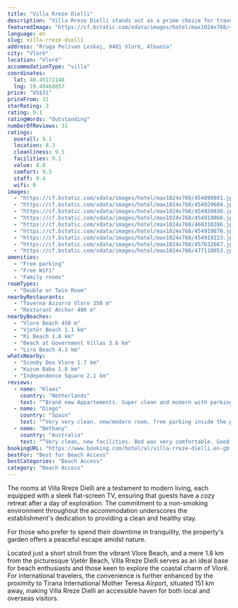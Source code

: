 ```yaml
---
title: "Villa Rreze Dielli"
description: "Villa Rreze Dielli stands out as a prime choice for travelers seeking comfort and convenience in Vlorë."
featuredImage: "https://cf.bstatic.com/xdata/images/hotel/max1024x768/454890801.jpg?k=476fd404ed7ff9609b7b7cc19cbe0e65cd18cde190328768d1191b43d9959309&o=&hp=1"
language: en
slug: villa-rreze-dielli
address: "Rruga Pelivan Leskaj, 9401 Vlorë, Albania"
city: "Vlorë"
location: "Vlorë"
accommodationType: "villa"
coordinates:
  lat: 40.45172148
  lng: 19.49468857
price: "US$31"
priceFrom: 31
starRating: 3
rating: 9.1
ratingWords: "Outstanding"
numberOfReviews: 31
ratings:
  overall: 9.1
  location: 8.3
  cleanliness: 9.5
  facilities: 9.1
  value: 8.8
  comfort: 9.5
  staff: 9.4
  wifi: 0
images:
  - "https://cf.bstatic.com/xdata/images/hotel/max1024x768/454890801.jpg?k=476fd404ed7ff9609b7b7cc19cbe0e65cd18cde190328768d1191b43d9959309&o=&hp=1"
  - "https://cf.bstatic.com/xdata/images/hotel/max1024x768/454920604.jpg?k=8c4a276ed647cfa892fdc3eebb3dd753fb01e4711e7d5662771efb5ac8170b6a&o=&hp=1"
  - "https://cf.bstatic.com/xdata/images/hotel/max1024x768/454920930.jpg?k=06420a5c0c1d578976d9159e0ed5311dffd3f618d1a9ae3b9041195ecf7fa264&o=&hp=1"
  - "https://cf.bstatic.com/xdata/images/hotel/max1024x768/454919066.jpg?k=3624254e0e0fdabace326d11f9fcda9e2e7fce0456104b19b94307eb6734ed29&o=&hp=1"
  - "https://cf.bstatic.com/xdata/images/hotel/max1024x768/460310286.jpg?k=c14cfce5c4116f369f50d3e5f24d45584cdb01c543e9327a3f4983c1c892aa6b&o=&hp=1"
  - "https://cf.bstatic.com/xdata/images/hotel/max1024x768/454919870.jpg?k=6f2e4bfc0f3dbd69192a9a59ffec3407c77909b2aed14d39d76a3f01ee6ecc83&o=&hp=1"
  - "https://cf.bstatic.com/xdata/images/hotel/max1024x768/454919223.jpg?k=19225e588811dc9486a87944a4ad6bb41196df1781f5714bbbbd75801427594f&o=&hp=1"
  - "https://cf.bstatic.com/xdata/images/hotel/max1024x768/457632667.jpg?k=0a14a4c222c916eaa07828744116ff08622414ced570519f0ff403d105b0612e&o=&hp=1"
  - "https://cf.bstatic.com/xdata/images/hotel/max1024x768/477110053.jpg?k=aa324999e32111981839a292705d5de7e801cc21667e5cb77522a15a9599e3bb&o=&hp=1"
amenities:
  - "Free parking"
  - "Free WiFi"
  - "Family rooms"
roomTypes:
  - "Double or Twin Room"
nearbyRestaurants:
  - "Taverna Azzurro Vlore 350 m"
  - "Restorant Anchor 400 m"
nearbyBeaches:
  - "Vlore Beach 450 m"
  - "Vjetër Beach 1.1 km"
  - "Ri Beach 1.8 km"
  - "Beach at Government Villas 3.6 km"
  - "Liro Beach 4.3 km"
whatsNearby:
  - "Scooby Doo Vlore 1.7 km"
  - "Kuzum Baba 1.8 km"
  - "Independence Square 2.1 km"
reviews:
  - name: "Klaas"
    country: "Netherlands"
    text: "“Brand new Appartements. Super clean and modern with parking behind a gate.”"
  - name: "Diego"
    country: "Spain"
    text: "“Very very clean, new/modern room, free parking inside the property, comfortable bed, fridge inside, nice shower, very good A/C, balcony with a table/chairs. Its only 5min walking to the main avenue where the restaurants/bars/beaches are located,...”"
  - name: "Bethany"
    country: "Australia"
    text: "“Very clean, new facilities. Bed was very comfortable. Good air con. Staff were super friendly and very helpful.”"
bookingURL: "https://www.booking.com/hotel/al/villa-rreze-dielli.en-gb.html?aid=8035640"
bestFor: "Best for Beach Access"
bestCategories: "Beach Access"
category: "Beach Access"
---
```


The rooms at Villa Rreze Dielli are a testament to modern living, each equipped with a sleek flat-screen TV, ensuring that guests have a cozy retreat after a day of exploration. The commitment to a non-smoking environment throughout the accommodation underscores the establishment's dedication to providing a clean and healthy stay.

For those who prefer to spend their downtime in tranquility, the property's garden offers a peaceful escape amidst nature. 

Located just a short stroll from the vibrant Vlore Beach, and a mere 1.8 km from the picturesque Vjetër Beach, Villa Rreze Dielli serves as an ideal base for beach enthusiasts and those keen to explore the coastal charm of Vlorë. For international travelers, the convenience is further enhanced by the proximity to Tirana International Mother Teresa Airport, situated 151 km away, making Villa Rreze Dielli an accessible haven for both local and overseas visitors.